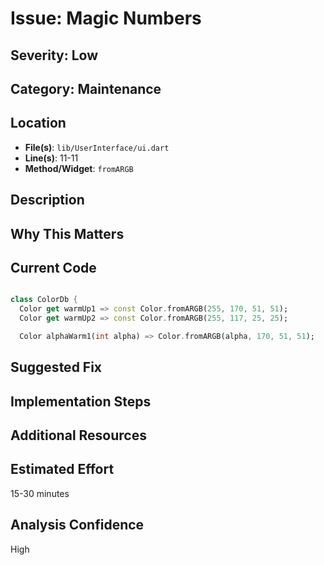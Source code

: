 # Issue: Magic Numbers

## Severity: Low

## Category: Maintenance

## Location
- **File(s)**: `lib/UserInterface/ui.dart`
- **Line(s)**: 11-11
- **Method/Widget**: `fromARGB`

## Description


## Why This Matters


## Current Code
```dart

class ColorDb {
  Color get warmUp1 => const Color.fromARGB(255, 170, 51, 51);
  Color get warmUp2 => const Color.fromARGB(255, 117, 25, 25);

  Color alphaWarm1(int alpha) => Color.fromARGB(alpha, 170, 51, 51);
```

## Suggested Fix


## Implementation Steps


## Additional Resources


## Estimated Effort
15-30 minutes

## Analysis Confidence
High
